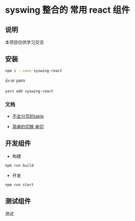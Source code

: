 # syswing 整合的 常用 **react** 组件

## 说明

本项目仅供学习交流

## 安装

```bash
npm i --save syswing-react
```

👍 or yarn

```bash
yarn add syswing-react
```

### 文档

* [不会分页的table](https://github.com/syswing/syswing-react/blob/master/src/Table/README.md)
  
* [简单的切换 单切](https://github.com/syswing/syswing-react/blob/master/src/Tab/README.md)

## 开发组件

* 构建

```bash
npm run build
```

* 开发

```bash
npm run start
```

## 测试组件

测试
